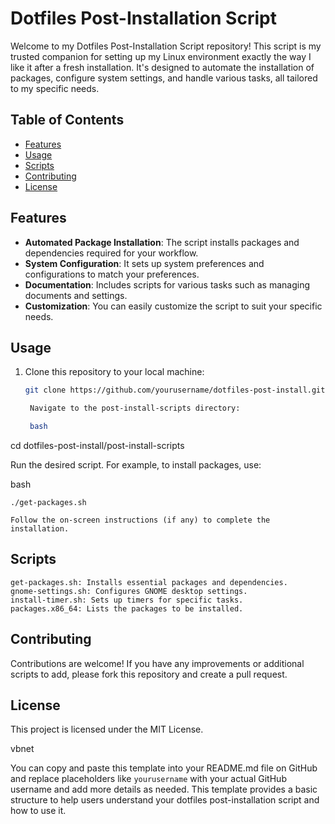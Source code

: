 # Dotfiles Post-Installation Script


Welcome to my Dotfiles Post-Installation Script repository! This script is my trusted companion for setting up my Linux environment exactly the way I like it after a fresh installation. It's designed to automate the installation of packages, configure system settings, and handle various tasks, all tailored to my specific needs.

## Table of Contents

- [Features](#features)
- [Usage](#usage)
- [Scripts](#scripts)
- [Contributing](#contributing)
- [License](#license)

## Features

- **Automated Package Installation**: The script installs packages and dependencies required for your workflow.
- **System Configuration**: It sets up system preferences and configurations to match your preferences.
- **Documentation**: Includes scripts for various tasks such as managing documents and settings.
- **Customization**: You can easily customize the script to suit your specific needs.

## Usage

1. Clone this repository to your local machine:

   ```bash
   git clone https://github.com/yourusername/dotfiles-post-install.git

    Navigate to the post-install-scripts directory:

    bash

cd dotfiles-post-install/post-install-scripts

Run the desired script. For example, to install packages, use:

bash

    ./get-packages.sh

    Follow the on-screen instructions (if any) to complete the installation.

## Scripts

    get-packages.sh: Installs essential packages and dependencies.
    gnome-settings.sh: Configures GNOME desktop settings.
    install-timer.sh: Sets up timers for specific tasks.
    packages.x86_64: Lists the packages to be installed.

## Contributing

Contributions are welcome! If you have any improvements or additional scripts to add, please fork this repository and create a pull request.

## License

This project is licensed under the MIT License.

vbnet


You can copy and paste this template into your README.md file on GitHub and replace placeholders like `yourusername` with your actual GitHub username and add more details as needed. This template provides a basic structure to help users understand your dotfiles post-installation script and how to use it.

